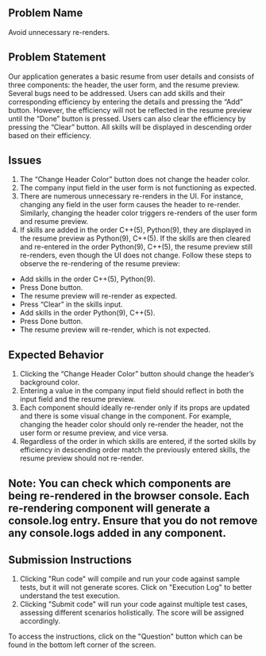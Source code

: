 ## Problem Name
 
Avoid unnecessary re-renders.
 
## Problem Statement
 
Our application generates a basic resume from user details and consists of three components: the header, the user form, and the resume preview. Several bugs need to be addressed. Users can add skills and their corresponding efficiency by entering the details and pressing the “Add” button. However, the efficiency will not be reflected in the resume preview until the “Done” button is pressed. Users can also clear the efficiency by pressing the “Clear” button. All skills will be displayed in descending order based on their efficiency.

## Issues
 
1. The “Change Header Color” button does not change the header color.
2. The company input field in the user form is not functioning as expected.
3. There are numerous unnecessary re-renders in the UI. For instance, changing any field in the user form causes the header to re-render. Similarly, changing the header color triggers re-renders of the user form and resume preview.
4. If skills are added in the order C++(5), Python(9), they are displayed in the resume preview as Python(9), C++(5). If the skills are then cleared and re-entered in the order Python(9), C++(5), the resume preview still re-renders, even though the UI does not change. Follow these steps to observe the re-rendering of the resume preview:
  - Add skills in the order C++(5), Python(9).
  - Press Done button.
  - The resume preview will re-render as expected.
  - Press “Clear” in the skills input.
  - Add skills in the order Python(9), C++(5).
  - Press Done button.
  - The resume preview will re-render, which is not expected.
 
## Expected Behavior
 
1. Clicking the “Change Header Color” button should change the header’s background color.
2. Entering a value in the company input field should reflect in both the input field and the resume preview.
3. Each component should ideally re-render only if its props are updated and there is some visual change in the component. For example, changing the header color should only re-render the header, not the user form or resume preview, and vice versa.
4. Regardless of the order in which skills are entered, if the sorted skills by efficiency in descending order match the previously entered skills, the resume preview should not re-render.
 
## Note: You can check which components are being re-rendered in the browser console. Each re-rendering component will generate a console.log entry. Ensure that you do not remove any console.logs added in any component.
 
## Submission Instructions
 
1. Clicking "Run code" will compile and run your code against sample tests, but it will not generate scores. Click on "Execution Log" to better understand the test execution.
2. Clicking "Submit code" will run your code against multiple test cases, assessing different scenarios holistically. The score will be assigned accordingly.
 
To access the instructions, click on the "Question" button which can be found in the bottom left corner of the screen.
